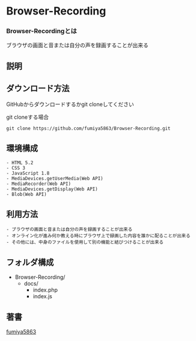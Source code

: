 # Browser-Recording
### Browser-Recordingとは

ブラウザの画面と音または自分の声を録画することが出来る

## 説明

## ダウンロード方法
GitHubからダウンロードするかgit cloneしてください

git cloneする場合
```
git clone https://github.com/fumiya5863/Browser-Recording.git
```


## 環境構成
```
- HTML 5.2
- CSS 3
- JavaScript 1.8
- MediaDevices.getUserMedia(Web API)
- MediaRecorder(Web API)
- MediaDevices.getDisplay(Web API)
- Blob(Web API)
```

## 利用方法

```
- ブラウザの画面と音または自分の声を録画することが出来る
- オンライン化が進み何か教える時にブラウザ上で録画した内容を誰かに配ることが出来る
- その他には、中身のファイルを使用して別の機能と結びつけることが出来る
```

## フォルダ構成
- Browser-Recording/
  - docs/
    - index.php
    - index.js

## 著書
[fumiya5863](https://github.com/fumiya5863)
